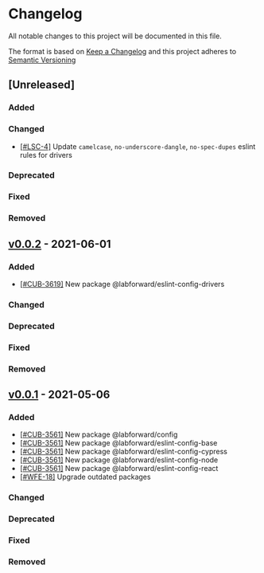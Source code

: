# Changelog

All notable changes to this project will be documented in this file.

The format is based on [Keep a Changelog](http://keepachangelog.com/en/1.0.0/)
and this project adheres to [Semantic Versioning](http://semver.org/spec/)

## [Unreleased]

### Added

### Changed

- [[#LSC-4]](https://labforward.atlassian.net/browse/LSC-4) Update `camelcase`, `no-underscore-dangle`, `no-spec-dupes` eslint rules for drivers

### Deprecated

### Fixed

### Removed

## [v0.0.2](https://github.com/labforward/config/releases/tag/v0.0.2) - 2021-06-01

### Added

- [[#CUB-3619]](https://labforward.atlassian.net/browse/CUB-3619) New package @labforward/eslint-config-drivers

### Changed

### Deprecated

### Fixed

### Removed

## [v0.0.1](https://github.com/labforward/config/releases/tag/v0.0.1) - 2021-05-06

### Added

- [[#CUB-3561]](https://labforward.atlassian.net/browse/CUB-3561) New package @labforward/config
- [[#CUB-3561]](https://labforward.atlassian.net/browse/CUB-3561) New package @labforward/eslint-config-base
- [[#CUB-3561]](https://labforward.atlassian.net/browse/CUB-3561) New package @labforward/eslint-config-cypress
- [[#CUB-3561]](https://labforward.atlassian.net/browse/CUB-3561) New package @labforward/eslint-config-node
- [[#CUB-3561]](https://labforward.atlassian.net/browse/CUB-3561) New package @labforward/eslint-config-react
- [[#WFE-18]](https://labforward.atlassian.net/browse/WFE-18) Upgrade outdated packages

### Changed

### Deprecated

### Fixed

### Removed
